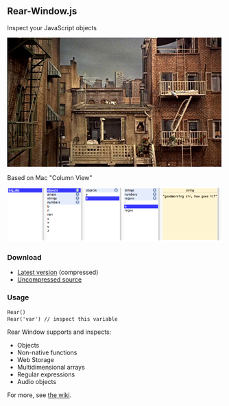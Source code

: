 ## Rear-Window.js

Inspect your JavaScript objects

![Rear Window, Alfred Hitchcock, 1954](https://github.com/lukes/rear-window.js/raw/master/dev/rearwindow.jpg)

Based on Mac "Column View"

![Screen Cap](https://github.com/lukes/rear-window.js/raw/master/dev/screen.png)

### Download

* [Latest version](https://github.com/lukes/rear-window.js/raw/master/lib/rear-window.js) (compressed)
* [Uncompressed source](https://github.com/lukes/rear-window.js/master/lib/rear-window.js)

### Usage

    Rear()
    Rear('var') // inspect this variable

Rear Window supports and inspects:

* Objects
* Non-native functions
* Web Storage
* Multidimensional arrays
* Regular expressions
* Audio objects

For more, see [the wiki](https://github.com/lukes/rear-window.js/wiki).
